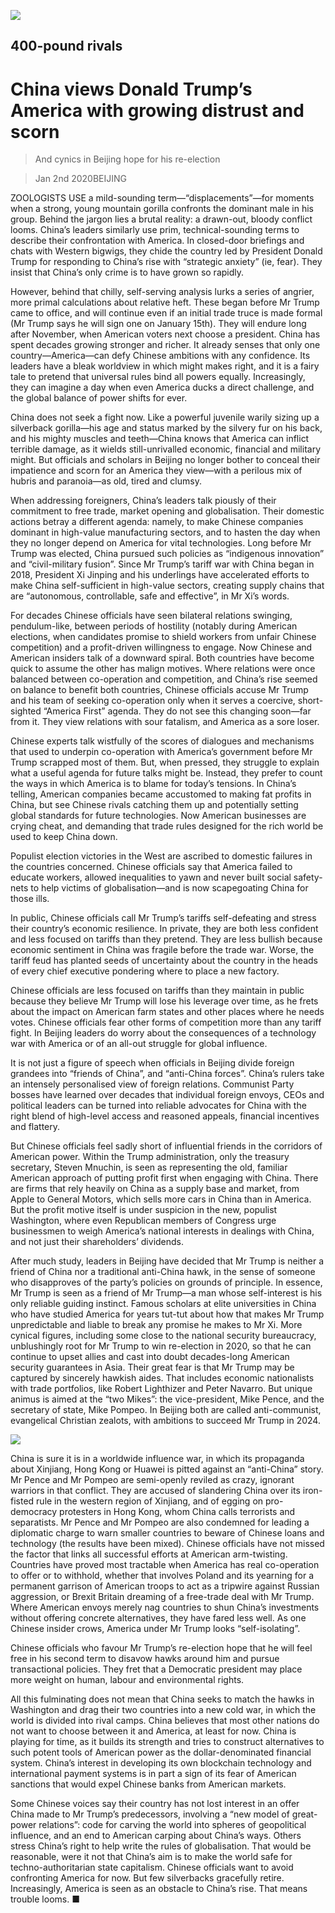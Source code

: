 ![](./images/20200104_CND001_0.jpg)

## 400-pound rivals

# China views Donald Trump’s America with growing distrust and scorn

> And cynics in Beijing hope for his re-election

> Jan 2nd 2020BEIJING

ZOOLOGISTS USE a mild-sounding term—“displacements”—for moments when a strong, young mountain gorilla confronts the dominant male in his group. Behind the jargon lies a brutal reality: a drawn-out, bloody conflict looms. China’s leaders similarly use prim, technical-sounding terms to describe their confrontation with America. In closed-door briefings and chats with Western bigwigs, they chide the country led by President Donald Trump for responding to China’s rise with “strategic anxiety” (ie, fear). They insist that China’s only crime is to have grown so rapidly.

However, behind that chilly, self-serving analysis lurks a series of angrier, more primal calculations about relative heft. These began before Mr Trump came to office, and will continue even if an initial trade truce is made formal (Mr Trump says he will sign one on January 15th). They will endure long after November, when American voters next choose a president. China has spent decades growing stronger and richer. It already senses that only one country—America—can defy Chinese ambitions with any confidence. Its leaders have a bleak worldview in which might makes right, and it is a fairy tale to pretend that universal rules bind all powers equally. Increasingly, they can imagine a day when even America ducks a direct challenge, and the global balance of power shifts for ever.

China does not seek a fight now. Like a powerful juvenile warily sizing up a silverback gorilla—his age and status marked by the silvery fur on his back, and his mighty muscles and teeth—China knows that America can inflict terrible damage, as it wields still-unrivalled economic, financial and military might. But officials and scholars in Beijing no longer bother to conceal their impatience and scorn for an America they view—with a perilous mix of hubris and paranoia—as old, tired and clumsy.

When addressing foreigners, China’s leaders talk piously of their commitment to free trade, market opening and globalisation. Their domestic actions betray a different agenda: namely, to make Chinese companies dominant in high-value manufacturing sectors, and to hasten the day when they no longer depend on America for vital technologies. Long before Mr Trump was elected, China pursued such policies as “indigenous innovation” and “civil-military fusion”. Since Mr Trump’s tariff war with China began in 2018, President Xi Jinping and his underlings have accelerated efforts to make China self-sufficient in high-value sectors, creating supply chains that are “autonomous, controllable, safe and effective”, in Mr Xi’s words.

For decades Chinese officials have seen bilateral relations swinging, pendulum-like, between periods of hostility (notably during American elections, when candidates promise to shield workers from unfair Chinese competition) and a profit-driven willingness to engage. Now Chinese and American insiders talk of a downward spiral. Both countries have become quick to assume the other has malign motives. Where relations were once balanced between co-operation and competition, and China’s rise seemed on balance to benefit both countries, Chinese officials accuse Mr Trump and his team of seeking co-operation only when it serves a coercive, short-sighted “America First” agenda. They do not see this changing soon—far from it. They view relations with sour fatalism, and America as a sore loser.

Chinese experts talk wistfully of the scores of dialogues and mechanisms that used to underpin co-operation with America’s government before Mr Trump scrapped most of them. But, when pressed, they struggle to explain what a useful agenda for future talks might be. Instead, they prefer to count the ways in which America is to blame for today’s tensions. In China’s telling, American companies became accustomed to making fat profits in China, but see Chinese rivals catching them up and potentially setting global standards for future technologies. Now American businesses are crying cheat, and demanding that trade rules designed for the rich world be used to keep China down.

Populist election victories in the West are ascribed to domestic failures in the countries concerned. Chinese officials say that America failed to educate workers, allowed inequalities to yawn and never built social safety-nets to help victims of globalisation—and is now scapegoating China for those ills.

In public, Chinese officials call Mr Trump’s tariffs self-defeating and stress their country’s economic resilience. In private, they are both less confident and less focused on tariffs than they pretend. They are less bullish because economic sentiment in China was fragile before the trade war. Worse, the tariff feud has planted seeds of uncertainty about the country in the heads of every chief executive pondering where to place a new factory.

Chinese officials are less focused on tariffs than they maintain in public because they believe Mr Trump will lose his leverage over time, as he frets about the impact on American farm states and other places where he needs votes. Chinese officials fear other forms of competition more than any tariff fight. In Beijing leaders do worry about the consequences of a technology war with America or of an all-out struggle for global influence.

It is not just a figure of speech when officials in Beijing divide foreign grandees into “friends of China”, and “anti-China forces”. China’s rulers take an intensely personalised view of foreign relations. Communist Party bosses have learned over decades that individual foreign envoys, CEOs and political leaders can be turned into reliable advocates for China with the right blend of high-level access and reasoned appeals, financial incentives and flattery.

But Chinese officials feel sadly short of influential friends in the corridors of American power. Within the Trump administration, only the treasury secretary, Steven Mnuchin, is seen as representing the old, familiar American approach of putting profit first when engaging with China. There are firms that rely heavily on China as a supply base and market, from Apple to General Motors, which sells more cars in China than in America. But the profit motive itself is under suspicion in the new, populist Washington, where even Republican members of Congress urge businessmen to weigh America’s national interests in dealings with China, and not just their shareholders’ dividends.

After much study, leaders in Beijing have decided that Mr Trump is neither a friend of China nor a traditional anti-China hawk, in the sense of someone who disapproves of the party’s policies on grounds of principle. In essence, Mr Trump is seen as a friend of Mr Trump—a man whose self-interest is his only reliable guiding instinct. Famous scholars at elite universities in China who have studied America for years tut-tut about how that makes Mr Trump unpredictable and liable to break any promise he makes to Mr Xi. More cynical figures, including some close to the national security bureaucracy, unblushingly root for Mr Trump to win re-election in 2020, so that he can continue to upset allies and cast into doubt decades-long American security guarantees in Asia. Their great fear is that Mr Trump may be captured by sincerely hawkish aides. That includes economic nationalists with trade portfolios, like Robert Lighthizer and Peter Navarro. But unique animus is aimed at the “two Mikes”: the vice-president, Mike Pence, and the secretary of state, Mike Pompeo. In Beijing both are called anti-communist, evangelical Christian zealots, with ambitions to succeed Mr Trump in 2024.

![](./images/20200104_CND002_0.jpg)

China is sure it is in a worldwide influence war, in which its propaganda about Xinjiang, Hong Kong or Huawei is pitted against an “anti-China” story. Mr Pence and Mr Pompeo are semi-openly reviled as crazy, ignorant warriors in that conflict. They are accused of slandering China over its iron-fisted rule in the western region of Xinjiang, and of egging on pro-democracy protesters in Hong Kong, whom China calls terrorists and separatists. Mr Pence and Mr Pompeo are also condemned for leading a diplomatic charge to warn smaller countries to beware of Chinese loans and technology (the results have been mixed). Chinese officials have not missed the factor that links all successful efforts at American arm-twisting. Countries have proved most tractable when America has real co-operation to offer or to withhold, whether that involves Poland and its yearning for a permanent garrison of American troops to act as a tripwire against Russian aggression, or Brexit Britain dreaming of a free-trade deal with Mr Trump. Where American envoys merely nag countries to shun China’s investments without offering concrete alternatives, they have fared less well. As one Chinese insider crows, America under Mr Trump looks “self-isolating”.

Chinese officials who favour Mr Trump’s re-election hope that he will feel free in his second term to disavow hawks around him and pursue transactional policies. They fret that a Democratic president may place more weight on human, labour and environmental rights.

All this fulminating does not mean that China seeks to match the hawks in Washington and drag their two countries into a new cold war, in which the world is divided into rival camps. China believes that most other nations do not want to choose between it and America, at least for now. China is playing for time, as it builds its strength and tries to construct alternatives to such potent tools of American power as the dollar-denominated financial system. China’s interest in developing its own blockchain technology and international payment systems is in part a sign of its fear of American sanctions that would expel Chinese banks from American markets.

Some Chinese voices say their country has not lost interest in an offer China made to Mr Trump’s predecessors, involving a “new model of great-power relations”: code for carving the world into spheres of geopolitical influence, and an end to American carping about China’s ways. Others stress China’s right to help write the rules of globalisation. That would be reasonable, were it not that China’s aim is to make the world safe for techno-authoritarian state capitalism. Chinese officials want to avoid confronting America for now. But few silverbacks gracefully retire. Increasingly, America is seen as an obstacle to China’s rise. That means trouble looms. ■